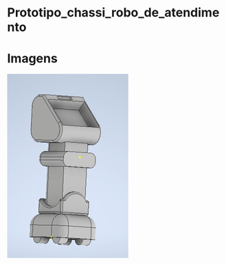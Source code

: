 # Prototipo_chassi_robo_de_atendimento

# Imagens

![imagem do projeto](https://github.com/Muzashii/Prototipo_chassi_robo_de_atendimento/blob/main/IMG-20200616-WA0009.jpg)

